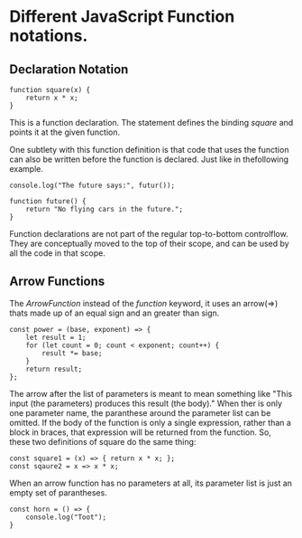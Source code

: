 # Different JavaScript Function notations.

## Declaration Notation

	function square(x) {
		return x * x;
	}

This is a function declaration. The statement defines the binding *square* and points it at the given function.

One subtlety with this function definition is that code that uses the function can also be written before the function is declared. Just like in thefollowing example.

	console.log("The future says:", futur());

	function future() {
		return "No flying cars in the future.";
	}

Function declarations are not part of the regular top-to-bottom controlflow. They are conceptually moved to the top of their scope, and can be used by all the code in that scope.

## Arrow Functions

The *ArrowFunction* instead of the *function* keyword, it uses an arrow(=>) thats made up of an equal sign and an greater than sign.

	const power = (base, exponent) => {
		let result = 1;
		for (let count = 0; count < exponent; count++) {
			result *= base;
		}
		return result;
	};

The arrow after the list of parameters is meant to mean something like "This input (the parameters) produces this result (the body)."
When ther is only one parameter name, the paranthese around the parameter list can be omitted. If the body of the function is only a single expression, rather than a block in braces, that expression will be returned from the function. So, these two definitions of square do the same thing:

	const square1 = (x) => { return x * x; };
	const sqaure2 = x => x * x;

When an arrow function has no parameters at all, its parameter list is just an empty set of parantheses.

	const horn = () => {
		console.log("Toot");
	}


